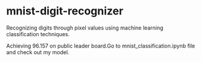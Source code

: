 # mnist-digit-recognizer
Recognizing digits through pixel values using machine learning classification techniques.

Achieving 96.157 on public leader board.Go to mnist_classification.ipynb file and check out my model.
